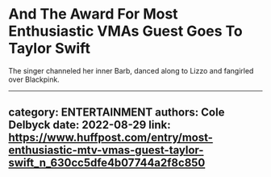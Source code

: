 # And The Award For Most Enthusiastic VMAs Guest Goes To Taylor Swift

The singer channeled her inner Barb, danced along to Lizzo and fangirled over Blackpink.

---
category: ENTERTAINMENT
authors: Cole Delbyck
date: 2022-08-29
link: https://www.huffpost.com/entry/most-enthusiastic-mtv-vmas-guest-taylor-swift_n_630cc5dfe4b07744a2f8c850
---
